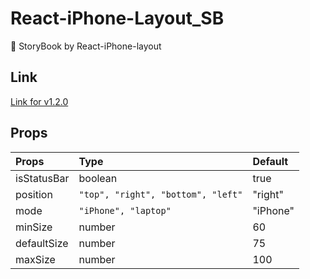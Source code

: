 # React-iPhone-Layout_SB

📖 StoryBook by React-iPhone-layout

## Link

[Link for v1.2.0](https://6659c1e97f07954c4600826b-wiynohyjmh.chromatic.com)

## Props

| **Props**   | **Type**                           | **Default** |
| :---------- | :--------------------------------- | :---------- |
| isStatusBar | boolean                            | true        |
| position    | `"top", "right", "bottom", "left"` | "right"     |
| mode        | `"iPhone", "laptop"`               | "iPhone"    |
| minSize     | number                             | 60          |
| defaultSize | number                             | 75          |
| maxSize     | number                             | 100         |
